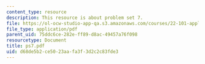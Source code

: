 ```yaml
---
content_type: resource
description: This resource is about problem set 7.
file: https://ol-ocw-studio-app-qa.s3.amazonaws.com/courses/22-101-applied-nuclear-physics-fall-2006/d68de5b2ce5023aafa3f3d2c2c83fde3_ps7.pdf
file_type: application/pdf
parent_uid: 75ddc6ce-282e-ff89-d8ac-49457a76f098
resourcetype: Document
title: ps7.pdf
uid: d68de5b2-ce50-23aa-fa3f-3d2c2c83fde3
---
```

